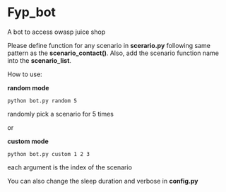 # Fyp_bot
A bot to access owasp juice shop 

Please define function for any scenario in **scerario.py** following same pattern as the **scenario_contact()**. Also, add the scenario function name into the **scenario_list**.

How to use: 

**random mode**

```python bot.py random 5```

randomly pick a scenario for 5 times        
    
or

**custom mode**
    
```python bot.py custom 1 2 3```

each argument is the index of the scenario
       
       
You can also change the sleep duration and verbose in **config.py**
